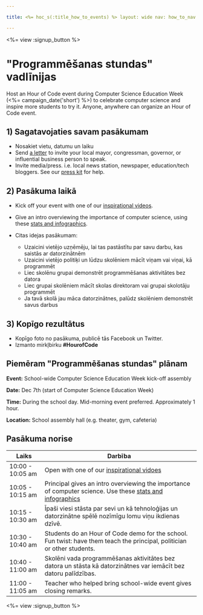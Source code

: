 ```yaml
---

title: <%= hoc_s(:title_how_to_events) %> layout: wide nav: how_to_nav

---
```


<%= view :signup_button %>

# "Programmēšanas stundas" vadlīnijas

Host an Hour of Code event during Computer Science Education Week (<%= campaign_date('short') %>) to celebrate computer science and inspire more students to try it. Anyone, anywhere can organize an Hour of Code event.

## 1) Sagatavojaties savam pasākumam

  * Nosakiet vietu, datumu un laiku
  * Send [a letter](https://docs.google.com/a/code.org/document/d/1eP41sKW7y0qq_JvkRIgZK8dWYICaGRZ4CCDETXa78wY/edit) to invite your local mayor, congressman, governor, or influential business person to speak.
  * Invite media/press. i.e. local news station, newspaper, education/tech bloggers. See our [press kit](<%= resolve_url('/resources/press-kit') %>) for help.

## 2) Pasākuma laikā

  * Kick off your event with one of our [inspirational videos](<%= resolve_url('/resources#videos') %>).
  * Give an intro overviewing the importance of computer science, using these [stats and infographics](<%= resolve_url('/resources/stats') %>).   
      
    
  * Citas idejas pasākumam: 
      * Uzaicini vietējo uzņēmēju, lai tas pastāstītu par savu darbu, kas saistās ar datorzinātnēm
      * Uzaicini vietējo politiķi un lūdzu skolēniem mācīt viņam vai viņai, kā programmēt
      * Liec skolēnu grupai demonstrēt programmēšanas aktivitātes bez datora
      * Liec grupai skolēniem mācīt skolas direktoram vai grupai skolotāju programmēt
      * Ja tavā skolā jau māca datorzinātnes, palūdz skolēniem demonstrēt savus darbus

## 3) Kopīgo rezultātus

  * Kopīgo foto no pasākuma, publicē tās Facebook un Twitter. 
  * Izmanto mirkļbirku **#HourofCode**

## Piemēram "Programmēšanas stundas" plānam

**Event:** School-wide Computer Science Education Week kick-off assembly

**Date:** Dec 7th (start of Computer Science Education Week)

**Time:** During the school day. Mid-morning event preferred. Approximately 1 hour.

**Location:** School assembly hall (e.g. theater, gym, cafeteria)   
  


## Pasākuma norise

| Laiks            | Darbība                                                                                                                                             |
| ---------------- | --------------------------------------------------------------------------------------------------------------------------------------------------- |
| 10:00 - 10:05 am | Open with one of our [inspirational vidoes](<%= resolve_url('/resources#videos') %>)                                                                |
| 10:05 - 10:15 am | Principal gives an intro overviewing the importance of computer science. Use these [stats and infographics](<%= resolve_url('/resources/stats') %>) |
| 10:15 - 10:30 am | Īpaši viesi stāsta par sevi un kā tehnoloģijas un datorzinātne spēlē nozīmīgu lomu viņu ikdienas dzīvē.                                             |
| 10:30 - 10:40 am | Students do an Hour of Code demo for the school. Fun twist: have them teach the principal, politician or other students.                            |
| 10:40 - 11:00 am | Skolēni vada programmēšanas aktivitātes bez datora un stāsta kā datorzinātnes var iemācīt bez datoru palīdzības.                                    |
| 11:00 - 11:05 am | Teacher who helped bring school-wide event gives closing remarks.                                                                                   |

<%= view :signup_button %>
